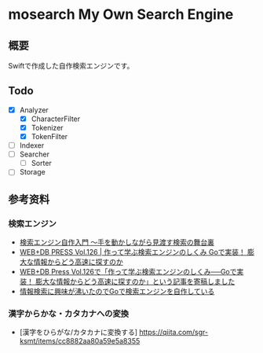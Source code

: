 # mosearch My Own Search Engine

## 概要
Swiftで作成した自作検索エンジンです。

## Todo
- [x] Analyzer
    - [x] CharacterFilter
    - [x] Tokenizer
    - [x] TokenFilter
- [ ] Indexer
- [ ] Searcher
  - [ ] Sorter
- [ ] Storage

## 参考资料
### 検索エンジン
- [検索エンジン自作入門
～手を動かしながら見渡す検索の舞台裏](https://gihyo.jp/book/2014/978-4-7741-6753-4)
- [WEB+DB PRESS Vol.126 | 作って学ぶ検索エンジンのしくみ
Goで実装！ 膨大な情報からどう高速に探すのか](https://gihyo.jp/magazine/wdpress/archive/2022/vol126)
- [WEB+DB Press Vol.126で「作って学ぶ検索エンジンのしくみ──Goで実装！ 膨大な情報からどう高速に探すのか」という記事を寄稿しました](https://kotaroooo0-dev.hatenablog.com/entry/2021/12/26/145902)
- [情報検索に興味が沸いたのでGoで検索エンジンを自作している](https://kotaroooo0-dev.hatenablog.com/entry/toy-search-engine)

### 漢字からかな・カタカナへの変換
- [漢字をひらがな/カタカナに変換する] https://qiita.com/sgr-ksmt/items/cc8882aa80a59e5a8355